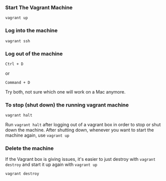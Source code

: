 ### Start The Vagrant Machine

```
vagrant up
```

### Log into the machine
```
vagrant ssh
```

### Log out of the machine
```
Ctrl + D
```
or
```
Command + D
```
Try both, not sure which one will work on a Mac anymore.

### To stop (shut down) the running vagrant machine
```
vagrant halt
```
Run `vagrant halt` after logging out of a vagrant box in order to stop or shut down the machine.
After shutting down, whenever you want to start the machine again, use `vagrant up`

### Delete the machine
If the Vagrant box is giving issues, it's easier to just destroy with `vagrant destroy` and start it up again with `vagrant up`
```
vagrant destroy
```
